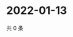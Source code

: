 # 2022-01-13

共 0 条

<!-- BEGIN WEIBO -->
<!-- 最后更新时间 Thu Jan 13 2022 12:20:22 GMT+0800 (China Standard Time) -->

<!-- END WEIBO -->
